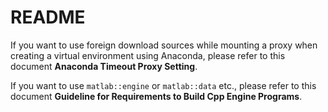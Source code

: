 # README

If you want to use foreign download sources while mounting a proxy when creating a virtual environment using Anaconda, please refer to this document **Anaconda Timeout Proxy Setting**.

If you want to use `matlab::engine` or `matlab::data` etc., please refer to this document **Guideline for Requirements to Build Cpp Engine Programs**.

